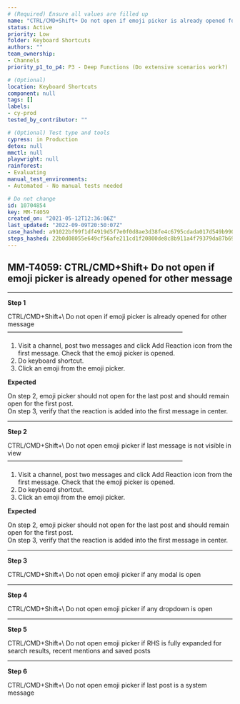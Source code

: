 ```yaml
---
# (Required) Ensure all values are filled up
name: "CTRL/CMD+Shift+ Do not open if emoji picker is already opened for other message"
status: Active
priority: Low
folder: Keyboard Shortcuts
authors: ""
team_ownership: 
- Channels
priority_p1_to_p4: P3 - Deep Functions (Do extensive scenarios work?)

# (Optional)
location: Keyboard Shortcuts
component: null
tags: []
labels: 
- cy-prod
tested_by_contributor: ""

# (Optional) Test type and tools
cypress: in Production
detox: null
mmctl: null
playwright: null
rainforest: 
- Evaluating
manual_test_environments: 
- Automated - No manual tests needed

# Do not change
id: 10704854
key: MM-T4059
created_on: "2021-05-12T12:36:06Z"
last_updated: "2022-09-09T20:50:07Z"
case_hashed: a91022bf99f1df4919d5f7e0f0d8ae3d38fe4c6795cdada017d549b9906e2d5813f9e2a6f54130d95c23c5896cb6a58c
steps_hashed: 22b0d08055e649cf56afe211cd1f20800de8c8b911a4f79379da87b6998860dc0dbee0c1bf4c65e90957fb0ff427a1f6
---
```


<!-- (Auto-generated) Based on frontmatter's "key" and "name" -->

## MM-T4059: CTRL/CMD+Shift+ Do not open if emoji picker is already opened for other message

---

**Step 1**

CTRL/CMD+Shift+\ Do not open if emoji picker is already opened for other message\
————————————————————————————

1. Visit a channel, post two messages and click Add Reaction icon from the first message. Check that the emoji picker is opened.
2. Do keyboard shortcut.
3. Click an emoji from the emoji picker.

**Expected**

On step 2, emoji picker should not open for the last post and should remain open for the first post.\
On step 3, verify that the reaction is added into the first message in center.

---

**Step 2**

CTRL/CMD+Shift+\ Do not open emoji picker if last message is not visible in view\
————————————————————————————

1. Visit a channel, post two messages and click Add Reaction icon from the first message. Check that the emoji picker is opened.
2. Do keyboard shortcut.
3. Click an emoji from the emoji picker.

**Expected**

On step 2, emoji picker should not open for the last post and should remain open for the first post.\
On step 3, verify that the reaction is added into the first message in center.

---

**Step 3**

CTRL/CMD+Shift+\ Do not open emoji picker if any modal is open

---

**Step 4**

CTRL/CMD+Shift+\ Do not open emoji picker if any dropdown is open

---

**Step 5**

CTRL/CMD+Shift+\ Do not open emoji picker if RHS is fully expanded for search results, recent mentions and saved posts

---

**Step 6**

CTRL/CMD+Shift+\ Do not open emoji picker if last post is a system message
